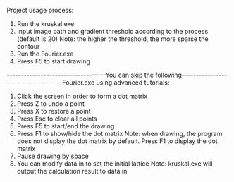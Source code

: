 Project usage process:
1. Run the kruskal.exe
2. Input image path and gradient threshold according to the process (default is 20)
Note: the higher the threshold, the more sparse the contour
3. Run the Fourier.exe
4. Press F5 to start drawing

-----------------------------------You can skip the following-----------------------------------
Fourier.exe using advanced tutorials:
1. Click the screen in order to form a dot matrix
2. Press Z to undo a point
3. Press X to restore a point
4. Press Esc to clear all points
5. Press F5 to start/end the drawing
6. Press F1 to show/hide the dot matrix
Note: when drawing, the program does not display the dot matrix by default. Press F1 to display the dot matrix
7. Pause drawing by space
8. You can modify data.in to set the initial lattice
Note: kruskal.exe will output the calculation result to data.in
